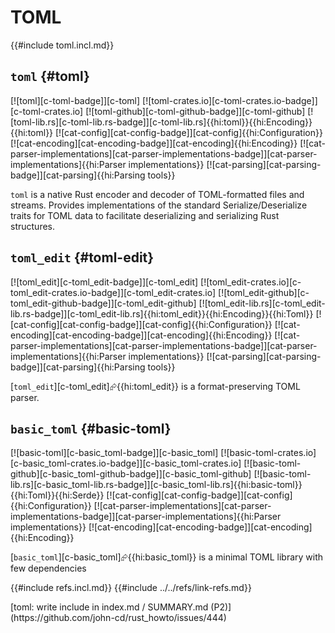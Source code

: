 # TOML

{{#include toml.incl.md}}

## `toml` {#toml}

[![toml][c-toml-badge]][c-toml] [![toml-crates.io][c-toml-crates.io-badge]][c-toml-crates.io] [![toml-github][c-toml-github-badge]][c-toml-github] [![toml-lib.rs][c-toml-lib.rs-badge]][c-toml-lib.rs]{{hi:toml}}{{hi:Encoding}}{{hi:toml}} [![cat-config][cat-config-badge]][cat-config]{{hi:Configuration}} [![cat-encoding][cat-encoding-badge]][cat-encoding]{{hi:Encoding}} [![cat-parser-implementations][cat-parser-implementations-badge]][cat-parser-implementations]{{hi:Parser implementations}} [![cat-parsing][cat-parsing-badge]][cat-parsing]{{hi:Parsing tools}}

`toml` is a native Rust encoder and decoder of TOML-formatted files and streams. Provides implementations of the standard Serialize/Deserialize traits for TOML data to facilitate deserializing and serializing Rust structures.

## `toml_edit` {#toml-edit}

[![toml_edit][c-toml_edit-badge]][c-toml_edit] [![toml_edit-crates.io][c-toml_edit-crates.io-badge]][c-toml_edit-crates.io] [![toml_edit-github][c-toml_edit-github-badge]][c-toml_edit-github] [![toml_edit-lib.rs][c-toml_edit-lib.rs-badge]][c-toml_edit-lib.rs]{{hi:toml_edit}}{{hi:Encoding}}{{hi:Toml}} [![cat-config][cat-config-badge]][cat-config]{{hi:Configuration}} [![cat-encoding][cat-encoding-badge]][cat-encoding]{{hi:Encoding}} [![cat-parser-implementations][cat-parser-implementations-badge]][cat-parser-implementations]{{hi:Parser implementations}} [![cat-parsing][cat-parsing-badge]][cat-parsing]{{hi:Parsing tools}}

[`toml_edit`][c-toml_edit]⮳{{hi:toml_edit}} is a format-preserving TOML parser.

## `basic_toml` {#basic-toml}

[![basic-toml][c-basic_toml-badge]][c-basic_toml] [![basic-toml-crates.io][c-basic_toml-crates.io-badge]][c-basic_toml-crates.io] [![basic-toml-github][c-basic_toml-github-badge]][c-basic_toml-github] [![basic-toml-lib.rs][c-basic_toml-lib.rs-badge]][c-basic_toml-lib.rs]{{hi:basic-toml}}{{hi:Toml}}{{hi:Serde}} [![cat-config][cat-config-badge]][cat-config]{{hi:Configuration}} [![cat-parser-implementations][cat-parser-implementations-badge]][cat-parser-implementations]{{hi:Parser implementations}} [![cat-encoding][cat-encoding-badge]][cat-encoding]{{hi:Encoding}}

[`basic_toml`][c-basic_toml]⮳{{hi:basic_toml}} is a minimal TOML library with few dependencies

{{#include refs.incl.md}}
{{#include ../../refs/link-refs.md}}

<div class="hidden">
[toml: write include in index.md / SUMMARY.md (P2)](https://github.com/john-cd/rust_howto/issues/444)

</div>

